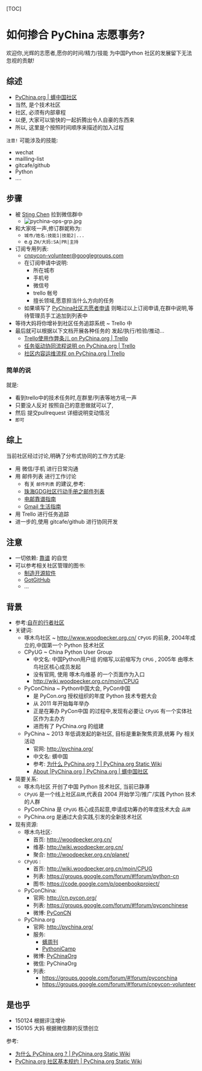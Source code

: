 [TOC]

# 如何掺合 PyChina 志愿事务?
欢迎你,光辉的志愿者,愿你的时间/精力/技能 为中国Python 社区的发展留下无法忽视的贡献!

## 综述
- [PyChina.org | 蠎中国社区](http://pychina.org/about.html) 
- 当然, 是个技术社区
- 社区, 必须有内部章程
- 以便, 大家可以愉快的一起折腾出令人自豪的东西来
- 所以, 这里是个按照时间顺序来描述的加入过程

`注意!` 可能涉及的技能:

- wechat
- mailling-list
- gitcafe/github
- Python
- ....


## 步骤
+ 被 [Sting Chen](http://pychina.org/volunteer/sting_chen.html) 拉到微信群中
    * ![pychina-ops-grp.jpg](http://zoomq.qiniudn.com/CPyUG/PyCon2015China/pychina-ops-grp.jpg?imageView2/2/w/320)
+ 和大家吱一声,修订群妮称为:
    + `城市/姓名:技能1|技能2|...`
    + e.g `ZH/大妈:SA|PR|主持`
+ 订阅专用列表:
    * [cnpycon-volunteer@googlegroups.com](https://groups.google.com/forum/#!newtopic/cnpycon-volunteer)
    * 在订阅申请中说明:
        - 所在城市
        - 手机号
        - 微信号
        - trello 帐号
        - 擅长领域,愿意担当什么方向的任务
    * 如果填写了 [PyChina社区志愿者申请](https://jinshuju.net/f/hNGEHA) 则略过以上订阅申请,在群中说明,等待管理员手工追加到列表中
+ 等待大妈将你增补到社区任务追踪系统 ~ Trello 中
+ 最后就可以根据以下文档开展各种任务的 发起/执行/检验/推动...
    * [Trello使用作弊条儿 on PyChina.org | Trello](https://trello.com/c/ADr2o8gJ/11-trello)
    * [任务驱动协同流程说明 on PyChina.org | Trello](https://trello.com/c/SXdekOD2/13--)
    * [社区内容运维流程 on PyChina.org | Trello](https://trello.com/c/CzsOUVrm/6--)

### 简单的说

就是:

- 看到trello中的技术任务时,在群里/列表等地方吼一声 
- 只要没人反对 按照自己的意思做就可以了,
- 然后 提交pullrequest 详细说明变动情况 
- `即可`

## 综上

当前社区经过讨论,明确了分布式协同的工作方式是:

- 用 微信/手机 进行日常沟通
- 用 邮件列表 进行工作讨论
    + 有关 `邮件列表` 的建议,参考:
    + [珠海GDG社区行动手册之邮件列表](http://blog.zhgdg.org/2013-06/zh-gdg-mailing/)
    + [电邮靠谱指南](http://blog.zhgdg.org/2014-02/email-kaopulity-guider/)
    + [Gmail 生活指南](http://blog.zhgdg.org/2014-02/livin-gmail-guider/)
- 用 Trello 进行任务追踪
- 进一步的,使用 gitcafe/github 进行协同开发

## 注意

- 一切依赖: [靠谱](http://wiki.woodpecker.org.cn/moin/KaoPulity) 的自觉
- 可以参考相关社区管理的图书:
    + [制造开源软件](http://producingoss.com/zh/)
    + [GotGitHub](file:///Users/zoomq/Works/5git/abtGit/gotgithub/index.html)
    + ...



## 背景

- 参考:[自在的行者社区](CpyUgHistoric)
- 关键词:
    + 啄木鸟社区 ~ http://www.woodpecker.org.cn/ `CPyUG` 的前身, 2004年成立的,中国第一个 Python 技术社区
    + CPyUG ~ China Python User Group
        - 中文名: 中国Python用户组 的缩写,以前缩写为 `CPUG` , 2005年 由啄木鸟社区核心成员发起
        - 没有官网, 使用 啄木鸟维基 的一个页面作为入口
        - http://wiki.woodpecker.org.cn/moin/CPUG
    + PyConChina ~ Python中国大会, PyCon中国 
        * 是 PyCon.org 授权组织的年度 Python 技术专题大会
        * 从 2011 年开始每年举办
        * 正是在筹办 PyCon中国 的过程中,发现有必要让 `CPyUG` 有一个实体社区作为主办方
        * 进而有了 PyChina.org 的组建
    + PyChina ~ 2013 年低调发起的新社区, 目标是重新聚焦资源,统筹 Py 相关活动
        * 官网: http://pychina.org/
        * 中文名: 蠎中国
        * 参考: [为什么 PyChina.org ? | PyChina.org Static Wiki](http://wiki.pychina.org/IMHO/2014-12-31-why-pychina.html)
        * [About |PyChina.org | PyChina.org | 蠎中国社区](http://pychina.org/about.html)
- 简要关系:
    + 啄木鸟社区 开创了中国 Python 技术社区, 当前已静滞
    + `CPyUG` 是一个线上社区`品牌`,代表自 2004 开始学习/推广/实践 Python 技术的人群
    + PyConChina 是 `CPyUG` 核心成员起意,申请成功筹办的年度技术大会 `品牌`
    + PyChina.org 是通过大会实践,引发的全新技术社区
- 现有资源:
    + 啄木鸟社区:
        * 首页: http://woodpecker.org.cn/
        * 维基: http://wiki.woodpecker.org.cn/
        * 聚合: http://woodpecker.org.cn/planet/
    + `CPyUG` :
        * 首页: http://wiki.woodpecker.org.cn/moin/CPUG
        * 列表: https://groups.google.com/forum/#!forum/python-cn
        * 图书: https://code.google.com/p/openbookproject/
    + PyConChina:
        * 官网: http://cn.pycon.org/
        * 列表: https://groups.google.com/forum/#!forum/pyconchinese
        * 微博: [PyConCN](http://weibo.com/pyconcn)
    + PyChina.org
        * 官网: http://pychina.org/
        * 服务:
            - [蠎周刊](http://weekly.pychina.org/)
            - [PythoniCamp](http://camp.pychina.org/)
        * 微博: [PyChinaOrg](http://weibo.com/pychinaorg)
        * 微信: PyChinaOrg
        * 列表: 
            - https://groups.google.com/forum/#!forum/pyconchina
            - https://groups.google.com/forum/#!forum/cnpycon-volunteer

## 是也乎
- 150124 根据评注增补
- 150105 大妈 根据微信群的反馈创立


参考:

- [为什么 PyChina.org ? | PyChina.org Static Wiki](http://wiki.pychina.org/IMHO/2014-12-31-why-pychina.html)
- [PyChina.org 社区基本规约 | PyChina.org Static Wiki](http://wiki.pychina.org/IMHO/2014-12-30-base-rules-for-team.html)

